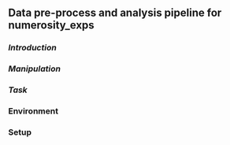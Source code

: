 ## Data pre-process and analysis pipeline for numerosity_exps

### *Introduction*  

### *Manipulation*

### *Task*

### Environment

### Setup
